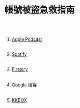 # 帳號被盜急救指‪南

<!--more-->
<!--87-->
<br><br/>

1. [Apple Podcast](https://podcasts.apple.com/tw/podcast/ep41-%E5%B8%B3%E8%99%9F%E8%A2%AB%E7%9B%9C%E6%80%A5%E6%95%91%E6%8C%87%E5%8D%97/id1513276667?i=1000513860016)
<br><br/>

2. [Spotify](https://open.spotify.com/episode/4QiCofeLMaM30L1qfnmWqn?si=d15700404e9e44e5&nd=1)
<br><br/>

3. [Firstory](https://open.firstory.me/story/ckmjn79lukw2w0846zx7op4q3)
<br><br/>

4. [Google 播客](https://podcasts.google.com/feed/aHR0cHM6Ly9vcGVuLmZpcnN0b3J5Lm1lL3Jzcy91c2VyL2NrOTdhNGl5MHEwZmkwODczOXBwY2V6cTc/episode/Y2ttam43OWx1a3cydzA4NDZ6eDdvcDRxMw?sa=X&ved=0CAUQkfYCahcKEwi4g-nA5cLvAhUAAAAAHQAAAAAQAQ)
<br><br/>

5. [KKBOX](https://podcast.kkbox.com/episode/5Y_p1FR-1MdCI7FYlY)
